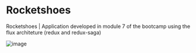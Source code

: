 # Rocketshoes

Rocketshoes | Application developed in module 7 of the bootcamp using the flux architeture (redux and redux-saga)

![image](https://user-images.githubusercontent.com/11545976/60997617-9fb7f600-a32d-11e9-8068-e63e6e29aa79.png)
